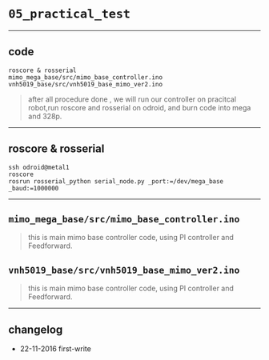# `05_practical_test`

----
## code
    roscore & rosserial
    mimo_mega_base/src/mimo_base_controller.ino
    vnh5019_base/src/vnh5019_base_mimo_ver2.ino

> after all procedure done , we will run our controller on pracitcal robot,run roscore and rosserial on odroid, and burn code into mega and 328p.

----
## roscore & rosserial
    ssh odroid@metal1
    roscore
    rosrun rosserial_python serial_node.py _port:=/dev/mega_base _baud:=1000000    

----
## `mimo_mega_base/src/mimo_base_controller.ino`
>this is main mimo base controller code, using PI controller and Feedforward.

## `vnh5019_base/src/vnh5019_base_mimo_ver2.ino`
>this is main mimo base controller code, using PI controller and Feedforward.

----
## changelog
* 22-11-2016 first-write	
